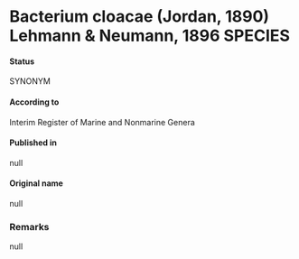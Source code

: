 # Bacterium cloacae (Jordan, 1890) Lehmann & Neumann, 1896 SPECIES

#### Status
SYNONYM

#### According to
Interim Register of Marine and Nonmarine Genera

#### Published in
null

#### Original name
null

### Remarks
null